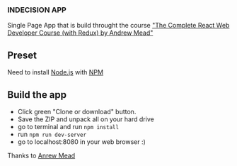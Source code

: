 ### INDECISION APP

Single Page App that is build throught the course ["The Complete React Web Developer Course (with Redux) by Andrew Mead"](https://www.udemy.com/react-2nd-edition/)

## Preset
Need to install [Node.js](https://nodejs.org/en/)  with [NPM](https://www.npmjs.com/get-npm)

## Build the app
- Click green "Clone or download" button. 
- Save the ZIP and unpack all on your hard drive
- go to terminal and run `npm install`
- run `npm run dev-server`
- go to localhost:8080 in your web browser :)

Thanks to [Anrew Mead](https://twitter.com/andrew_j_mead)
